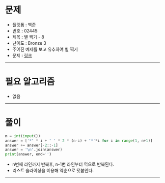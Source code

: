 # 문제
- 플랫폼 : 백준
- 번호 : 02445
- 제목 : 별 찍기 - 8
- 난이도 : Bronze 3
- 주어진 예제를 보고 유추하여 별 찍기
- 문제 : <a href="https://www.acmicpc.net/problem/2445" target="_blank">링크</a>

---

# 필요 알고리즘
- 없음

---

# 풀이
```python
n = int(input())
answer = ['*' * i + ' ' * 2 * (n-i) + '*'*i for i in range(1, n+1)]
answer += answer[-2::-1]
answer = '\n'.join(answer)
print(answer, end='')
```
- n번째 라인까지 반복후, n-1번 라인부터 역으로 반복된다.
- 리스트 슬라이싱을 이용해 역순으로 덧붙인다.

---
